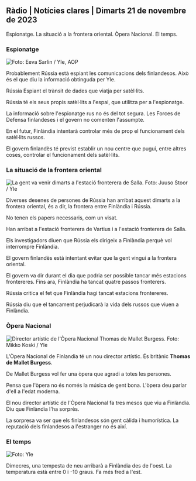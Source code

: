 ## Ràdio \| Notícies clares \| Dimarts 21 de novembre de 2023

Espionatge. La situació a la frontera oriental. Òpera Nacional. El temps.

### Espionatge

![ Foto: Eeva Sarlin / Yle, AOP](https://images.cdn.yle.fi/image/upload/c_crop,h_562,w_1000,x_0,y_32/ar_1.7777777777777777,c_fill,g_faces,h_12750,w_1275dpr_1.0/q_auto:eco/f_auto/fl_lossy/v1700569701/39-1204215655ca2203557b)

Probablement Rússia està espiant les comunicacions dels finlandesos. Això és el que diu la informació obtinguda per Yle.

Rússia Espiant el trànsit de dades que viatja per satèl·lits.

Rússia té els seus propis satèl·lits a l'espai, que utilitza per a l'espionatge.

La informació sobre l'espionatge rus no és del tot segura. Les Forces de Defensa finlandeses i el govern no comenten l'assumpte.

En el futur, Finlàndia intentarà controlar més de prop el funcionament dels satèl·lits russos.

El govern finlandès té previst establir un nou centre que pugui, entre altres coses, controlar el funcionament dels satèl·lits.

### La situació de la frontera oriental

![La gent va venir dimarts a l'estació fronterera de Salla. Foto: Juuso Stoor / Yle](https://images.cdn.yle.fi/image/upload/c_crop,h_2515,w_4470,x_0,y_0/ar_1.7777777777777777,c_fill,g_faces,h_675,w_1200.0/d_1201q_auto:eco/f_auto/fl_lossy/v1700575368/39-1203513655b5b4d432e9)

Diverses desenes de persones de Rússia han arribat aquest dimarts a la frontera oriental, és a dir, la frontera entre Finlàndia i Rússia.

No tenen els papers necessaris, com un visat.

Han arribat a l'estació fronterera de Vartius i a l'estació fronterera de Salla.

Els investigadors diuen que Rússia els dirigeix a Finlàndia perquè vol interrompre Finlàndia.

El govern finlandès està intentant evitar que la gent vingui a la frontera oriental.

El govern va dir durant el dia que podria ser possible tancar més estacions frontereres. Fins ara, Finlàndia ha tancat quatre passos fronterers.

Rússia critica el fet que Finlàndia hagi tancat estacions frontereres.

Rússia diu que el tancament perjudicarà la vida dels russos que viuen a Finlàndia.

### Òpera Nacional

![Director artístic de l'Òpera Nacional Thomas de Mallet Burgess. Foto: Mikko Koski / Yle](https://images.cdn.yle.fi/image/upload/c_crop,h_3078,w_5472,x_0,y_570/ar_1.7777777777777777,c_fill,g_faces,h_671.0,d_1201.q_auto:eco/f_auto/fl_lossy/v1699350873/39-1196938654a091844d91)

L'Òpera Nacional de Finlandia té un nou director artístic. És britànic **Thomas de Mallet Burgess**.

De Mallet Burgess vol fer una òpera que agradi a totes les persones.

Pensa que l'òpera no és només la música de gent bona. L'òpera deu parlar d'ell a l'edat moderna.

El nou director artístic de l'Òpera Nacional fa tres mesos que viu a Finlàndia. Diu que Finlàndia l'ha sorprès.

La sorpresa va ser que els finlandesos són gent càlida i humorística. La reputació dels finlandesos a l'estranger no és així.

### El temps

![ Foto: Yle](https://images.cdn.yle.fi/image/upload/c_crop,h_1080,w_1919,x_0,y_0/ar_1.777777777777777,c_fill,g_faces,h_675,w_1201/0dp_r_auto.:eco/f_auto/fl_lossy/v1700579363/39-1204521655cc80468754)

Dimecres, una tempesta de neu arribarà a Finlàndia des de l'oest. La temperatura està entre 0 i -10 graus. Fa més fred a l'est.